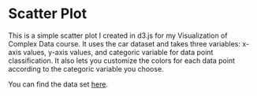 # Scatter Plot
This is a simple scatter plot I created in d3.js for my Visualization of Complex Data course. It uses the car dataset and takes three variables: x-axis values, y-axis values, and categoric variable for data point classification. It also lets you customize the colors for each data point according to the categoric variable you choose.

You can find the data set [here](https://gist.githubusercontent.com/glosophy/034592d78d81e29e0dcbc4f620141654/raw/a8eacd2c2ac258734dbcfbbfc96454dc958e8d4b/cars.csv).
